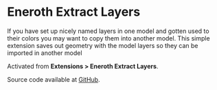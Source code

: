 # Eneroth Extract Layers

If you have set up nicely named layers in one model and gotten used to their colors
you may want to copy them into another model.
This simple extension saves out geometry with the model layers so they can be
imported in another model

Activated from **Extensions > Eneroth Extract Layers**.

Source code available at [GitHub](https://github.com/Eneroth3/extract-layers).
